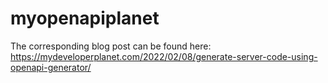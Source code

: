 # myopenapiplanet

The corresponding blog post can be found here: https://mydeveloperplanet.com/2022/02/08/generate-server-code-using-openapi-generator/
